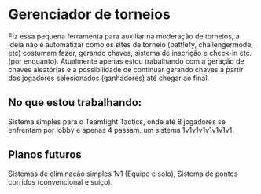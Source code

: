 # Gerenciador de torneios

Fiz essa pequena ferramenta para auxiliar na moderação de torneios, a ideia não é automatizar como os sites de torneio (battlefy, challengermode, etc) costumam fazer, gerando chaves, sistema de inscrição e check-in etc. (por enquanto). Atualmente apenas estou trabalhando com a geração de chaves aleatórias e a possibilidade de continuar gerando chaves a partir dos jogadores selecionados (ganhadores) até chegar ao final. 

## No que estou trabalhando:

Sistema simples para o Teamfight Tactics, onde até 8 jogadores se enfrentam por lobby e apenas 4 passam. um sistema 1v1v1v1v1v1v1v1.

## Planos futuros

Sistemas de eliminação simples 1v1 (Equipe e solo), Sistema de pontos corridos (convencional e suiço).

